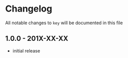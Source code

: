# Changelog

All notable changes to `key` will be documented in this file

## 1.0.0 - 201X-XX-XX

- initial release
